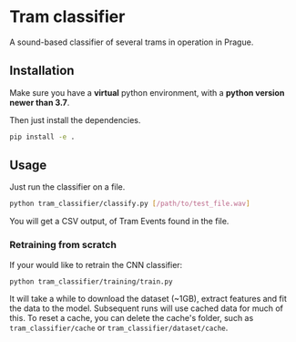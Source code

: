 # Tram classifier

A sound-based classifier of several trams in operation in Prague.

## Installation
Make sure you have a **virtual** python environment, with a **python version newer than 3.7**.

Then just install the dependencies.
```bash
pip install -e .
```

## Usage
Just run the classifier on a file.
```bash
python tram_classifier/classify.py [/path/to/test_file.wav]
```
You will get a CSV output, of Tram Events found in the file.

### Retraining from scratch
If your would like to retrain the CNN classifier:
```bash
python tram_classifier/training/train.py
```
It will take a while to download the dataset (~1GB), extract features and fit the data to the model. Subsequent runs will use cached data for much of this. To reset a cache, you can delete the cache's folder, such as ``tram_classifier/cache`` or ``tram_classifier/dataset/cache``.
